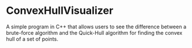 # ConvexHullVisualizer
A simple program in C++ that allows users to see the difference between a brute-force algorithm and the Quick-Hull algorithm for finding the convex hull of a set of points.
